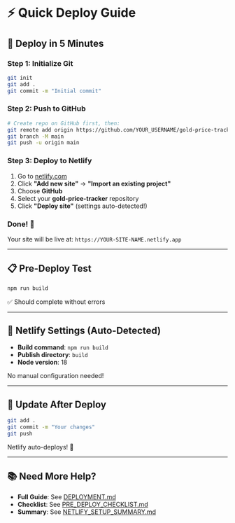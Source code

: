 # ⚡ Quick Deploy Guide

## 🚀 Deploy in 5 Minutes

### Step 1: Initialize Git
```bash
git init
git add .
git commit -m "Initial commit"
```

### Step 2: Push to GitHub
```bash
# Create repo on GitHub first, then:
git remote add origin https://github.com/YOUR_USERNAME/gold-price-tracker.git
git branch -M main
git push -u origin main
```

### Step 3: Deploy to Netlify
1. Go to [netlify.com](https://netlify.com)
2. Click **"Add new site"** → **"Import an existing project"**
3. Choose **GitHub**
4. Select your **gold-price-tracker** repository
5. Click **"Deploy site"** (settings auto-detected!)

### Done! 🎉
Your site will be live at: `https://YOUR-SITE-NAME.netlify.app`

---

## 📋 Pre-Deploy Test

```bash
npm run build
```
✅ Should complete without errors

---

## 🔧 Netlify Settings (Auto-Detected)

- **Build command**: `npm run build`
- **Publish directory**: `build`
- **Node version**: 18

No manual configuration needed!

---

## 🔄 Update After Deploy

```bash
git add .
git commit -m "Your changes"
git push
```
Netlify auto-deploys! 🎊

---

## 📚 Need More Help?

- **Full Guide**: See [DEPLOYMENT.md](DEPLOYMENT.md)
- **Checklist**: See [PRE_DEPLOY_CHECKLIST.md](PRE_DEPLOY_CHECKLIST.md)
- **Summary**: See [NETLIFY_SETUP_SUMMARY.md](NETLIFY_SETUP_SUMMARY.md)
